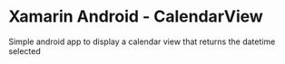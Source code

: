 # Xamarin Android - CalendarView
Simple android app to display a calendar view that returns the datetime selected
